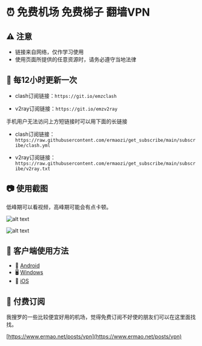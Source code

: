 # ⏰ 免费机场 免费梯子 翻墙VPN

## ⚠️ 注意

- 链接来自网络，仅作学习使用
- 使用页面所提供的任意资源时，请务必遵守当地法律

## 🚀 每12小时更新一次

- clash订阅链接：`https://git.io/emzclash`

- v2ray订阅链接：`https://git.io/emzv2ray`

手机用户无法访问上方短链接时可以用下面的长链接

- clash订阅链接：`https://raw.githubusercontent.com/ermaozi/get_subscribe/main/subscribe/clash.yml`

- v2ray订阅链接：`https://raw.githubusercontent.com/ermaozi/get_subscribe/main/subscribe/v2ray.txt`

## 📷 使用截图

低峰期可以看视频，高峰期可能会有点卡顿。

![alt text](https://www.ermao.net/assets/image-St_c8wNW.png)

![alt text](https://www.ermao.net/assets/image-1-D1lHRY7Y.png)

## 📘 客户端使用方法

- 📱 [Android](https://www.ermao.net/article/eh8f4n86/)
- 🖥 [Windows](https://www.ermao.net/article/0gematwc/)
- 🍎 [iOS](https://www.ermao.net/article/z747kgjd/)

## 💸 付费订阅

我搜罗的一些比较便宜好用的机场，觉得免费订阅不好使的朋友们可以在这里面找找。

[https://www.ermao.net/posts/vpn](https://www.ermao.net/posts/vpn)
